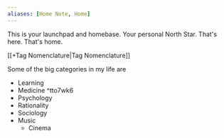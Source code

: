 ```yaml
---
aliases: [Home Note, Home]
---
```


This is your launchpad and homebase. Your personal North Star. That's here. That's home. 

[[+Tag Nomenclature|Tag Nomenclature]]


Some of the big categories in my life are
-   Learning
-   Medicine ^tto7wk6
-   Psychology
-   Rationality
-   Sociology
-   Music
	-   Cinema


